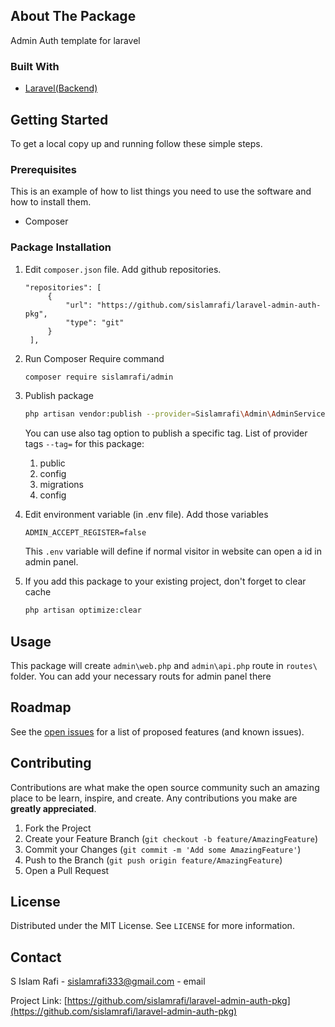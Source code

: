<!-- ABOUT THE PROJECT -->

## About The Package

Admin Auth template for laravel

### Built With

- [Laravel(Backend)](https://laravel.com/)

<!-- GETTING STARTED -->

## Getting Started

To get a local copy up and running follow these simple steps.

### Prerequisites

This is an example of how to list things you need to use the software and how to install them.

- Composer

### Package Installation

1.  Edit `composer.json` file. Add github repositories.

    ```
    "repositories": [
         {
             "url": "https://github.com/sislamrafi/laravel-admin-auth-pkg",
             "type": "git"
         }
     ],
    ```

2.  Run Composer Require command
    ```sh
    composer require sislamrafi/admin
    ```
3.  Publish package
    ```sh
    php artisan vendor:publish --provider=Sislamrafi\Admin\AdminServiceProvider
    ```
    You can use also tag option to publish a specific tag. List of provider tags ``--tag=`` for this package:
    1. public
    2. config
    3. migrations
    4. config

5.  Edit environment variable (in .env file). Add those variables
    ```
    ADMIN_ACCEPT_REGISTER=false
    ```
    This ``.env`` variable will define if normal visitor in website can open a id in admin panel.
6.  If you add this package to your existing project, don't forget to clear cache
    ```sh
    php artisan optimize:clear
    ```

<!-- USAGE EXAMPLES -->

## Usage

This package will create `admin\web.php` and `admin\api.php` route in `routes\` folder. You can add your necessary routs for admin panel there
<!-- ROADMAP -->

## Roadmap

See the [open issues](https://github.com/sislamrafi/laravel-admin-auth-pkg/issues) for a list of proposed features (and known issues).

<!-- CONTRIBUTING -->

## Contributing

Contributions are what make the open source community such an amazing place to be learn, inspire, and create. Any contributions you make are **greatly appreciated**.

1. Fork the Project
2. Create your Feature Branch (`git checkout -b feature/AmazingFeature`)
3. Commit your Changes (`git commit -m 'Add some AmazingFeature'`)
4. Push to the Branch (`git push origin feature/AmazingFeature`)
5. Open a Pull Request

<!-- LICENSE -->

## License

Distributed under the MIT License. See `LICENSE` for more information.

<!-- CONTACT -->

## Contact

S Islam Rafi - [sislamrafi333@gmail.com](https://www.facebook.com/sislam.rafi/) - email

Project Link: [https://github.com/sislamrafi/laravel-admin-auth-pkg](https://github.com/sislamrafi/laravel-admin-auth-pkg)

<!-- ACKNOWLEDGEMENTS -->

